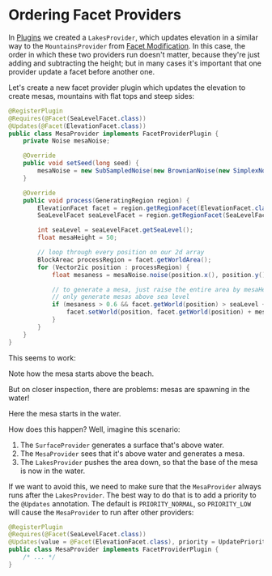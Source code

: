 # Ordering Facet Providers

In [Plugins](advanced/plugins.md) we created a `LakesProvider`, which updates elevation in a similar way to the `MountainsProvider` from [Facet Modification](tutorial/04_Facet-Modification.md).
In this case, the order in which these two providers run doesn't matter, because they're just adding and subtracting the height; but in many cases it's important that one provider update a facet before another one.

Let's create a new facet provider plugin which updates the elevation to create mesas, mountains with flat tops and steep sides:

```java
@RegisterPlugin
@Requires(@Facet(SeaLevelFacet.class))
@Updates(@Facet(ElevationFacet.class))
public class MesaProvider implements FacetProviderPlugin {
    private Noise mesaNoise;

    @Override
    public void setSeed(long seed) {
        mesaNoise = new SubSampledNoise(new BrownianNoise(new SimplexNoise(seed + 5), 2), new Vector2f(0.001f, 0.001f), 1);
    }

    @Override
    public void process(GeneratingRegion region) {
        ElevationFacet facet = region.getRegionFacet(ElevationFacet.class);
        SeaLevelFacet seaLevelFacet = region.getRegionFacet(SeaLevelFacet.class);

        int seaLevel = seaLevelFacet.getSeaLevel();
        float mesaHeight = 50;

        // loop through every position on our 2d array
        BlockAreac processRegion = facet.getWorldArea();
        for (Vector2ic position : processRegion) {
            float mesaness = mesaNoise.noise(position.x(), position.y());

            // to generate a mesa, just raise the entire area by mesaHeight
            // only generate mesas above sea level
            if (mesaness > 0.6 && facet.getWorld(position) > seaLevel + 5) {
                facet.setWorld(position, facet.getWorld(position) + mesaHeight);
            }
        }
    }
}
```

This seems to work:

<fig src="_media/img/Mesas1.png" alt="Correct mesa">Note how the mesa starts above the beach.</fig>

But on closer inspection, there are problems: mesas are spawning in the water!

<fig src="_media/img/Mesas2.png" alt="Incorrect mesa">Here the mesa starts in the water.</fig>

How does this happen? Well, imagine this scenario:
1. The `SurfaceProvider` generates a surface that's above water.
2. The `MesaProvider` sees that it's above water and generates a mesa.
3. The `LakesProvider` pushes the area down, so that the base of the mesa is now in the water.

If we want to avoid this, we need to make sure that the `MesaProvider` always runs after the `LakesProvider`.
The best way to do that is to add a priority to the `@Updates` annotation. The default is `PRIORITY_NORMAL`,
so `PRIORITY_LOW` will cause the `MesaProvider` to run after other providers:

```java
@RegisterPlugin
@Requires(@Facet(SeaLevelFacet.class))
@Updates(value = @Facet(ElevationFacet.class), priority = UpdatePriority.PRIORITY_LOW)
public class MesaProvider implements FacetProviderPlugin {
    /* ... */
}
```